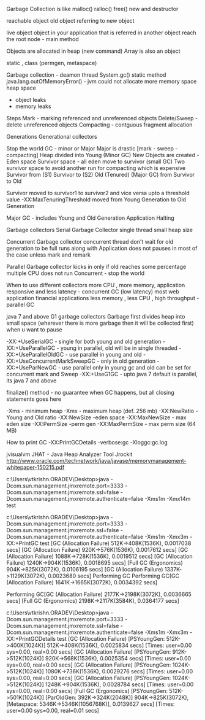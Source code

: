Garbage Collection is like
malloc()
ralloc()
free()
new and destructor

reachable object
old object referring to new object

live object
object in your application that is referred in another object
reach the root node -  main method

Objects are allocated in heap (new command)
Array is also an object

static , class (permgen, metaspace)

Garbage collection - deamon thread
System.gc() static method
java.lang.outOfMemoryError() - jvm could not allocate more memory space
heap space
- object leaks
- memory leaks

Steps
Mark - marking referenced and unreferenced objects
Delete/Sweep - delete unreferenced objects
Compacting - contguous fragment allocation

Generations
Generational collectors

Stop the world GC - minor or Major
Major is drastic [mark - sweep - compacting]
Heap divided into
Young (Minor GC)
  New Objects are created - Eden space
  Survivor space - all eden move to survivor (small GC)
  Two survivor space to avoid another run for compacting which is expensive
  Survivor from (S1)
  Survivor to (S2)
Old (Tenured) (Major GC)
 from Survivor to Old

Survivor moved to survivor1 to survivor2 and vice versa upto a threshold value
-XX:MaxTenuringThreshold
moved from Young Generation to Old Generation

Major GC - includes Young and Old Generation
Application Halting

Garbage collectors
Serial Garbage Collector
  single thread
  small heap size

Concurrent Garbage collector
  concurrent thread
  don't wait for old generation to be full
  runs along with Application
  does not pauses in most of the case unless mark and remark

Parallel Garbage collector
 kicks in only if old reaches some percentage
 multiple CPU
 does not run Concurrent - stop the world

When to use different collectors
more CPU , more memory, application responsive and less latency - concurrent GC (low latency) most web application financial applications
less memory , less CPU , high throughput - parallel GC

java 7 and above
G1 garbage collectors
Garbage first
divides heap into small space (wherever there is more garbage then it will be collected first)
when u want to pause

-XX:+UseSerialGC - single for both young and old generation
-XX:+UseParallelGC - young in parallel, old will be in single threaded
-XX:+UseParallelOldGC - use parallel in young and old
-XX:+UseConcurrentMarkSweepGC - only in old generation
-XX:+UseParNewGC - use parallel only in young gc and old can be set for concurrent mark and Sweep
-XX:+UseG1GC - upto java 7 default is parallel, its java 7 and above

finalize() method - no guarantee when GC happens, but all closing statements goes here

-Xms - minimum heap
-Xmx - maximum heap (def. 256 mb)
-XX:NewRatio - Young and Old ratio
-XX:NewSize -eden space
-XX:MaxNewSize - max eden size
-XX:PermSize -perm gen
-XX:MaxPermSize - max perm size (64 MB)

How to print GC
-XX:PrintGCDetails
-verbose:gc
-Xloggc:gc.log

jvisualvm
JHAT - Java Heap Analyzer Tool
Jrockit
http://www.oracle.com/technetwork/java/javase/memorymanagement-whitepaper-150215.pdf

c:\Users\vtkrishn.ORADEV\Desktop>java -Dcom.sun.management.jmxremote.port=3333 -Dcom.sun.management.jmxremote.ssl=false -Dcom.sun.management.jmxremote.authenticate=false -Xms1m -Xmx14m test

c:\Users\vtkrishn.ORADEV\Desktop>java -Dcom.sun.management.jmxremote.port=3333 -Dcom.sun.management.jmxremote.ssl=false -Dcom.sun.management.jmxremote.authenticate=false -Xms1m -Xmx3m -XX:+PrintGC test
[GC (Allocation Failure)  512K->408K(1536K), 0.0017038 secs]
[GC (Allocation Failure)  920K->576K(1536K), 0.0017612 secs]
[GC (Allocation Failure)  1088K->728K(1536K), 0.0019512 secs]
[GC (Allocation Failure)  1240K->904K(1536K), 0.0018695 secs]
[Full GC (Ergonomics)  904K->825K(3072K), 0.0106195 secs]
[GC (Allocation Failure)  1337K->1129K(3072K), 0.0023680 secs]
Performing GC
Performing GC[GC (Allocation Failure)  1641K->1665K(3072K), 0.0034392 secs]

Performing GC[GC (Allocation Failure)  2177K->2198K(3072K), 0.0036665 secs]
[Full GC (Ergonomics)  2198K->2117K(3584K), 0.0364177 secs]

c:\Users\vtkrishn.ORADEV\Desktop>java -Dcom.sun.management.jmxremote.port=3333 -Dcom.sun.management.jmxremote.ssl=false -Dcom.sun.management.jmxremote.authenticate=false -Xms1m -Xmx3m -XX:+PrintGCDetails test
[GC (Allocation Failure) [PSYoungGen: 512K->400K(1024K)] 512K->408K(1536K), 0.0025834 secs] [Times: user=0.00 sys=0.00, real=0.00 secs]
[GC (Allocation Failure) [PSYoungGen: 912K->512K(1024K)] 920K->568K(1536K), 0.0025354 secs] [Times: user=0.00 sys=0.00, real=0.00 secs]
[GC (Allocation Failure) [PSYoungGen: 1024K->512K(1024K)] 1080K->736K(1536K), 0.0029276 secs] [Times: user=0.00 sys=0.00, real=0.00 secs]
[GC (Allocation Failure) [PSYoungGen: 1024K->512K(1024K)] 1248K->904K(1536K), 0.0028784 secs] [Times: user=0.00 sys=0.00, real=0.00 secs]
[Full GC (Ergonomics) [PSYoungGen: 512K->501K(1024K)] [ParOldGen: 392K->324K(2048K)] 904K->825K(3072K), [Metaspace: 5346K->5346K(1056768K)], 0.0139627 secs] [Times: user=0.00 sys=0.00, real=0.01 secs]
